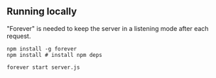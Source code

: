 ## Running locally

"Forever" is needed to keep the server in a listening mode after each request.

```
npm install -g forever
npm install # install npm deps

forever start server.js
```
